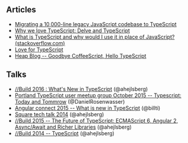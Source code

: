 ## Articles

* [Migrating a 10,000-line legacy JavaScript codebase to TypeScript](http://www.pgbovine.net/migrating-legacy-codebase-to-typescript.htm)
* [Why we love TypeScript: Delve and TypeScript](https://medium.com/@delveeng/why-we-love-typescript-bec2df88d6c2#.yonceora3)
* [What is TypeScript and why would I use it in place of JavaScript? (stackoverflow.com)](http://stackoverflow.com/questions/12694530/what-is-typescript-and-why-would-i-use-it-in-place-of-javascript)
* [Love for TypeScript](https://github.com/Microsoft/TypeScript/issues/10011)
* [Heap Blog -- Goodbye CoffeeScript, Hello TypeScript](http://blog.heapanalytics.com/goodbye-coffeescript-hello-typescript/)

## Talks

* [//Build 2016 : What's New in TypeScript](https://www.youtube.com/watch?v=6wEVu_mkJjM) (@ahejlsberg)
* [Portland TypeScript user meetup group October 2015 -- Typescript: Today and Tommrow](https://www.youtube.com/watch?v=E1s_YP-l6-A) (@DanielRosenwasser)
* [Angular connect 2015 -- What is new in TypeScript](https://www.youtube.com/watch?v=_TDUV9R09PM) (@billti)
* [Square tech talk 2014](https://www.youtube.com/watch?v=b69vwMIphic) (@ahejlsberg)
* [//Build 2015 -- The Future of TypeScript: ECMAScript 6, Angular 2, Async/Await and Richer Libraries](https://www.youtube.com/watch?v=K6EBpMesubo) (@ahejlsberg)
* [//Build 2014 -- TypeScript](https://channel9.msdn.com/Events/Build/2014/3-576) (@ahejlsberg)
